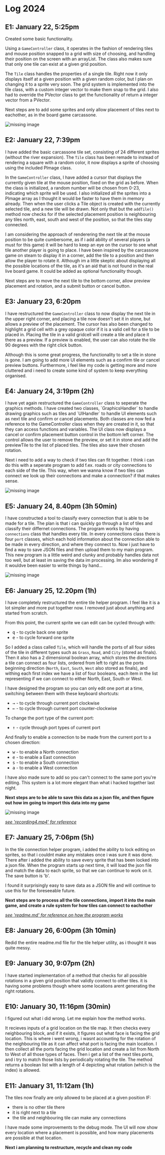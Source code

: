 # Log 2024

## E1: January 22, 5:25pm
Created some basic functionality. 

Using a `GameController` class, it operates in the fashion of rendering tiles and mouse position snapped to a grid with size of choosing, and handling their position on the screen with an arrayList. The class also makes sure that only one tile can exist at a given grid position.

The `Tile` class handles the properties of a single tile. Right now it only displays itself at a given position with a given random color, but I plan on changing it to a sprite very soon. The grid system is implemented into the tile class, with a custom integer vector to make them snap to the grid. I also had to override the PVector class to get the functionality of return a integer vector from a PVector.

Next steps are to add some sprites and only allow placement of tiles next to eachother, as in the board game carcassone.

![missing image](https://github.com/SolidSoups/Processing-Carcassone/blob/main/captures/Capture1.PNG "Basic functionality such as adding tiles.")

## E2: January 22, 7:39pm
I have added the basic carcassone tile set, consisting of 24 different sprites (without the river expansion). The `Tile` class has been remade to instead of rendering a square with a random color, it now displays a sprite of choosing using the included PImage class. 

In the `GameController` class, I have added a cursor that displays the currently given tile at the mouse position, fixed on the grid as before. When the class is initialized, a random number will be chosen from 0-23, indicating which sprite will be used. I also initialized all the sprites into a PImage array as I thought it would be faster to have them in memory already. Then when the user clicks a Tile object is created with the currently selected tile, and a new tile will be drawn. Not only that but the `addTile()` method now checks for if the selected placement position is neighbouring any tiles north, east, south and west of the position, so that the tiles stay connected.

I am considering the approach of renderering the next tile at the mouse position to be quite cumbersome, as if i add ability of several players (a must for this game) it will be hard to keep an eye on the cursor to see what tile another player is going to place. I have been inspired by the carcassone game on steam to display it in a corner, add the tile to a position and then allow the player to rotate it. Although im a little skeptic about displaying all the possible locations of the tile, as it's an aid that is not found in the real live board game. It could be added as optional functionality though.

Next steps are to move the next tile to the bottom corner, allow preview placement and rotation, and a submit button or cancel button.

## E3: January 23, 6:20pm
I have restructured the `GameController` class to now display the next tile in the upper right corner, and placing a tile now doesn't set it in stone, but allows a preview of the placement. The cursor has also been changed to highlight a grid cell with a grey opaque color if it is a valid cell for a tile to be placed in. Placing the tile in a valid gridcell will create a tile and place it there as a preview. If a preview is enabled, the user can also rotate the tile 90 degrees with the right click button. 

Although this is some great progress, the functionality to set a tile in stone is gone. I am going to add more UI elements such as a confirm tile or cancel preview buttons. Furthermore, i feel like my code is getting more and more cluttered and i need to create some kind of system to keep everything organised. 

## E4: January 24, 3:19pm (2h)
I have yet again restructured the `GameController` class to seperate the graphics methods. I have created two classes, ´GraphicsHandler´ to handle drawing graphics such as tiles and ´UIHandler´ to handle UI elements such as next tile and confirm or cancel placements. Both classes are now fed a reference to the GameController class when they are created in it, so that they can access functions and variables. The UI class now displays a cancel or confirm placement button control in the bottom left corner. The control allows the user to remove the preview, or set it in stone and add the previewTile to the list of placed tiles. The tiles also save their chosen rotation.

Next i need to add a way to check if two tiles can fit together. I think i can do this with a seperate program to add f.ex. roads or city connections to each side of the tile. This way, when we wanna know if two tiles can connect we look up their connections and make a connection? if that makes sense.

![missing image](https://github.com/SolidSoups/Processing-Carcassone/blob/main/captures/Capture2.PNG "Image showing tiles with sprites, and a cancel and confirm placement control.")

## E5: January 24, 8.40pm (3h 50min)
I have constructed a tool to classify every connection that is able to be made for a tile. The plan is that i can quickly go through a list of tiles and classify their differnet connections. The program works by having `connections` class that handles every tile. In every connections class there is four `port` classes, which each hold information about the connection able to be made in every direction, and where they connect to. Now i just have to find a way to save JSON files and then upload them to my main program. This new program is a little weird and clunky and probably handles data not too well, but at least im saving the data im processing. Im also wondering if it wouldve been easier to write things by hand...

![missing image](https://github.com/SolidSoups/Processing-Carcassone/blob/main/captures/Capture3.PNG "Program for adding connections between tiles")

## E6: January 25, 12.20pm (1h)
I have completely restructured the entire tile helper program. I feel like it is a lot simpler and more put together now. I removed just about anything and started from scratch. 

From this point, the current sprite we can edit can be cycled through with:
* <kbd>q</kbd> - to cycle back one sprite
* <kbd>e</kbd> - to cycle forward one sprite

So I added a class called `Tile`, which will handle the ports of all four sides of the tile in different types such as `Grass`, `Road`, and `City` (stored as finals). Then it also has a 2 dimensional boolean array, which stores the directions a tile can connect as four lists, ordered from left to right as the ports beginning direction (`North`, `East`, `South`, `West` also stored as finals), and withing each first index we have a list of four booleans, each item in the list representing if we can connect to either North, East, South or West.

I have designed the program so you can only edit one port at a time, switching between them with these keyboard shortcuts:
* <kbd>&rarr;</kbd> - to cycle through current port clockwise
* <kbd>&larr;</kbd> - to cycle through current port counter-clockwise


To change the port type of the current port:
* <kbd>&uarr;</kbd> - cycle through port types of current port


And finally to enable a connection to be made from the current port to a chosen direction:
* <kbd>w</kbd> - to enable a North connection
* <kbd>e</kbd> - to enable a East connection
* <kbd>s</kbd> - to enable a South connection
* <kbd>a</kbd> - to enable a West connection

I have also made sure to add so you can't connect to the same port you're editing. This system is a lot more elegant than what i hacked together last night.

**Next steps are to be able to save this data as a json file, and then figure out how im going to import this data into my game**

![missing image](https://github.com/SolidSoups/Processing-Carcassone/blob/main/captures/Capture4.PNG "TileConnectionHelperImage")

[*see 'recording4.mp4' for reference*](https://github.com/SolidSoups/Processing-Carcassone/blob/main/captures/Recording4.mp4)

## E7: January 25, 7:06pm (5h)
In the tile connection helper program, i added the ability to lock editing on sprites, so that i couldnt make any mistakes once i was sure it was done. There after i added the ability to save every sprite that has been locked into a json file. When the program starts up next time, it will load the json file and match the data to each sprite, so that we can continue to work on it. The save button is 'b'. 

I found it surprisingly easy to save data as a JSON file and will continue to use this for the foreseeable future.

**Next steps are to process all the tile connections, import it into the main game, and create a rule system for how tiles can connect to eachother**

[*see 'readme.md' for reference on how the program works*](https://github.com/SolidSoups/Processing-Carcassone/tree/main/tileConnectionHelper/readme.md)

## E8: January 26, 6:00pm (3h 10min)
Redid the entire readme.md file for the tile helper utility, as i thought it was quite messy. 

## E9: January 30, 9:07pm (2h)
I have started implementation of a method that checks for all possible rotations in a given grid position that validly connect to other tiles. it is having some problems though where some locations arent generating the right rotations. 

## E10: January 30, 11:16pm (30min)
I figured out what i did wrong. Let me explain how the method works. 

It recieves inputs of a grid location on the tile map. It then checks every neighbouring block, and if it exists, it figures out what face is facing the grid location. This is where i went wrong, i wasnt accounting for the rotation of the neighbouring tile as it can affect what port is facing the main location. I then collect all the ports facing the grid location and create a list from North to West of all those types of faces. Then i get a list of the next tiles ports, and i try to match those lists by periodically rotating the tile. The method returns a boolean list with a length of 4 depicting what rotation (which is the index) is allowed.


## E11: January 31, 11:12am (1h)
The tiles now finally are only allowed to be placed at a given position IF: 
* there is no other tile there
* it is right next to a tile
* the tile and neighbouring tile can make any connections

I have made some improvements to the debug mode. The UI will now show every location where a placement is possible, and how many placements are possible at that location. 

**Next i am planning to restructure, recycle and clean my code**